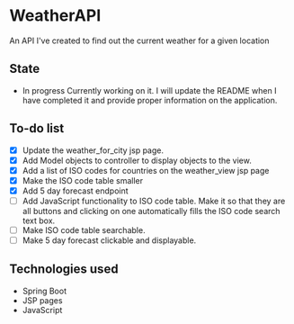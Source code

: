 # WeatherAPI
An API I've created to find out the current weather for a given location
## State
- In progress
Currently working on it. I will update the README when I have completed it and provide proper information on the application.
## To-do list
- [x] Update the weather_for_city jsp page. 
- [x] Add Model objects to controller to display objects to the view.
- [x] Add a list of ISO codes for countries on the weather_view jsp page
- [x] Make the ISO code table smaller 
- [x] Add 5 day forecast endpoint
- [ ] Add JavaScript functionality to ISO code table. Make it so that they are all buttons and clicking on one automatically fills the ISO code search text box.
- [ ] Make ISO code table searchable.
- [ ] Make 5 day forecast clickable and displayable.
## Technologies used
- Spring Boot
- JSP pages
- JavaScript
